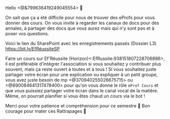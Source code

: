 Hello <@&799636419249045554> 👋

On sait que ça a été difficile pour nous de trouver des eProfs pour vous donner des cours.
On vous invite à regarder les canaux de docs pour des annales, à partager des docs que vous aurez mais qui n'y sont pas et à poser vos questions. 

Voici le lien du SharePoint avec les enregistrements passés (Dossier L3)
https://bit.ly/EfRéussiteSP

Faire un cours sur Ef'Réussite (Horizon)<:EfRussite:938151807228706886>, il est préférable d'intégrer l'association si vous souhaitez y contribuer plus souvent, mais ça reste ouvert à toutes et à tous !
Si vous souhaitez juste partager votre écran pour une explication ou expliquer à un petit groupe, vous avez juste besoin de mp <@370940255026675715> ou <@890084641317478400> pour qu'on vous donne le rôle `eProf Cours` et que vous puissiez partager votre écran dans le canal vocal de la matière.
Même, on pourrait planifier si vous êtes chaud un cours via le bot !

Merci pour votre patience et compréhension pour ce semestre 🙏
Bon courage pour mater ces Rattrapages 💪

